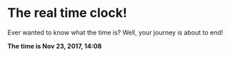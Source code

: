 # The real time clock!

Ever wanted to know what the time is? Well, your journey is about to end!

**The time is Nov 23, 2017, 14:08**